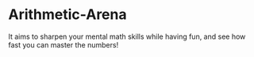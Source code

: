 # Arithmetic-Arena
It aims to sharpen your mental math skills while having fun, and see how fast you can master the numbers!

